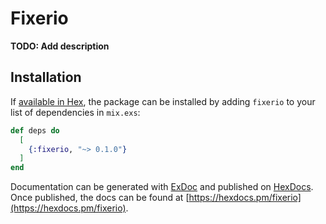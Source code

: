 # Fixerio

**TODO: Add description**

## Installation

If [available in Hex](https://hex.pm/docs/publish), the package can be installed
by adding `fixerio` to your list of dependencies in `mix.exs`:

```elixir
def deps do
  [
    {:fixerio, "~> 0.1.0"}
  ]
end
```

Documentation can be generated with [ExDoc](https://github.com/elixir-lang/ex_doc)
and published on [HexDocs](https://hexdocs.pm). Once published, the docs can
be found at [https://hexdocs.pm/fixerio](https://hexdocs.pm/fixerio).

